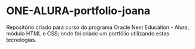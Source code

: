 # ONE-ALURA-portfolio-joana

Repositório criado para curso do programa Oracle Next Education - Alura, módulo HTML e CSS; onde foi criado um portfólio utilizando estas tecnologias.
